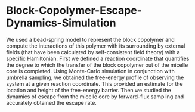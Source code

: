 # Block-Copolymer-Escape-Dynamics-Simulation
We used a bead-spring model to represent the block copolymer and compute the interactions of this polymer with its surrounding by external fields (that have been calculated by self-consistent field theory) with a specific Hamiltonian.
First we defined a reaction coordinate that quantifies the degree to which the transfer of the block copolymer out of the micelle core is completed. Using Monte-Carlo simulation in conjunction with umbrella sampling, we obtained the free-energy profile of observing the system at a given reaction coordinate. This provided an estimate for the location and height of the free-energy barrier. Then we studied the dynamics of escape from the micelle core by forward-flux sampling and accurately obtained the escape rate.
